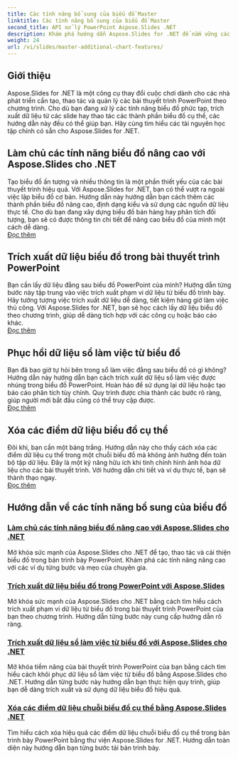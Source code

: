 ```yaml
---
title: Các tính năng bổ sung của biểu đồ Master
linktitle: Các tính năng bổ sung của biểu đồ Master
second_title: API xử lý PowerPoint Aspose.Slides .NET
description: Khám phá hướng dẫn Aspose.Slides for .NET để nắm vững các tính năng biểu đồ nâng cao, trích xuất dữ liệu biểu đồ và thao tác dữ liệu chuỗi trong bản trình bày PowerPoint.
weight: 24
url: /vi/slides/master-additional-chart-features/
---
```

## Giới thiệu

Aspose.Slides for .NET là một công cụ thay đổi cuộc chơi dành cho các nhà phát triển cần tạo, thao tác và quản lý các bài thuyết trình PowerPoint theo chương trình. Cho dù bạn đang xử lý các tính năng biểu đồ phức tạp, trích xuất dữ liệu từ các slide hay thao tác các thành phần biểu đồ cụ thể, các hướng dẫn này đều có thể giúp bạn. Hãy cùng tìm hiểu các tài nguyên học tập chính có sẵn cho Aspose.Slides for .NET.

## Làm chủ các tính năng biểu đồ nâng cao với Aspose.Slides cho .NET  
Tạo biểu đồ ấn tượng và nhiều thông tin là một phần thiết yếu của các bài thuyết trình hiệu quả. Với Aspose.Slides for .NET, bạn có thể vượt ra ngoài việc lập biểu đồ cơ bản. Hướng dẫn này hướng dẫn bạn cách thêm các thành phần biểu đồ nâng cao, định dạng kiểu và sử dụng các nguồn dữ liệu thực tế. Cho dù bạn đang xây dựng biểu đồ bán hàng hay phân tích đối tượng, bạn sẽ có được thông tin chi tiết để nâng cao biểu đồ của mình một cách dễ dàng.  
[Đọc thêm](./master-advanced-chart-features/)


## Trích xuất dữ liệu biểu đồ trong bài thuyết trình PowerPoint  
Bạn cần lấy dữ liệu đằng sau biểu đồ PowerPoint của mình? Hướng dẫn từng bước này tập trung vào việc trích xuất phạm vi dữ liệu từ biểu đồ trình bày. Hãy tưởng tượng việc trích xuất dữ liệu dễ dàng, tiết kiệm hàng giờ làm việc thủ công. Với Aspose.Slides for .NET, bạn sẽ học cách lấy dữ liệu biểu đồ theo chương trình, giúp dễ dàng tích hợp với các công cụ hoặc báo cáo khác.  
[Đọc thêm](./get-chart-data-extraction/)


## Phục hồi dữ liệu sổ làm việc từ biểu đồ  
Bạn đã bao giờ tự hỏi bên trong sổ làm việc đằng sau biểu đồ có gì không? Hướng dẫn này hướng dẫn bạn cách trích xuất dữ liệu sổ làm việc được nhúng trong biểu đồ PowerPoint. Hoàn hảo để sử dụng lại dữ liệu hoặc tạo báo cáo phân tích tùy chỉnh. Quy trình được chia thành các bước rõ ràng, giúp người mới bắt đầu cũng có thể truy cập được.  
[Đọc thêm](./extract-workbook-data-from-charts/)


## Xóa các điểm dữ liệu biểu đồ cụ thể  
Đôi khi, bạn cần một bảng trắng. Hướng dẫn này cho thấy cách xóa các điểm dữ liệu cụ thể trong một chuỗi biểu đồ mà không ảnh hưởng đến toàn bộ tập dữ liệu. Đây là một kỹ năng hữu ích khi tinh chỉnh hình ảnh hóa dữ liệu cho các bài thuyết trình. Với hướng dẫn chi tiết và ví dụ thực tế, bạn sẽ thành thạo ngay.  
[Đọc thêm](./clearing-specific-chart-series-data-points/)

## Hướng dẫn về các tính năng bổ sung của biểu đồ
### [Làm chủ các tính năng biểu đồ nâng cao với Aspose.Slides cho .NET](./master-advanced-chart-features/)
Mở khóa sức mạnh của Aspose.Slides cho .NET để tạo, thao tác và cải thiện biểu đồ trong bản trình bày PowerPoint. Khám phá các tính năng nâng cao với các ví dụ từng bước và mẹo của chuyên gia.
### [Trích xuất dữ liệu biểu đồ trong PowerPoint với Aspose.Slides](./get-chart-data-extraction/)
Mở khóa sức mạnh của Aspose.Slides cho .NET bằng cách tìm hiểu cách trích xuất phạm vi dữ liệu từ biểu đồ trong bài thuyết trình PowerPoint của bạn theo chương trình. Hướng dẫn từng bước này cung cấp hướng dẫn rõ ràng.
### [Trích xuất dữ liệu sổ làm việc từ biểu đồ với Aspose.Slides cho .NET](./extract-workbook-data-from-charts/)
Mở khóa tiềm năng của bài thuyết trình PowerPoint của bạn bằng cách tìm hiểu cách khôi phục dữ liệu sổ làm việc từ biểu đồ bằng Aspose.Slides cho .NET. Hướng dẫn từng bước này hướng dẫn bạn thực hiện quy trình, giúp bạn dễ dàng trích xuất và sử dụng dữ liệu biểu đồ hiệu quả.
### [Xóa các điểm dữ liệu chuỗi biểu đồ cụ thể bằng Aspose.Slides .NET](./clearing-specific-chart-series-data-points/)
Tìm hiểu cách xóa hiệu quả các điểm dữ liệu chuỗi biểu đồ cụ thể trong bản trình bày PowerPoint bằng thư viện Aspose.Slides for .NET. Hướng dẫn toàn diện này hướng dẫn bạn từng bước tải bản trình bày.